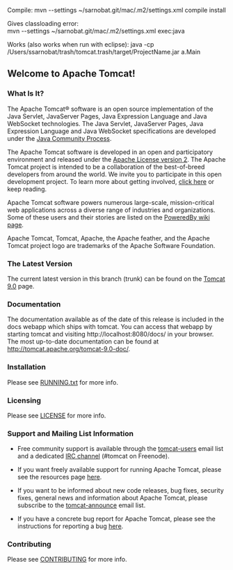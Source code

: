 Compile:
	mvn --settings ~/sarnobat.git/mac/.m2/settings.xml compile install
	
Gives classloading error:	
	mvn --settings ~/sarnobat.git/mac/.m2/settings.xml exec:java
	
Works (also works when run with eclipse):
	java -cp /Users/ssarnobat/trash/tomcat.trash/target/ProjectName.jar a.Main

## Welcome to Apache Tomcat!

### What Is It?

The Apache Tomcat® software is an open source implementation of the Java
Servlet, JavaServer Pages, Java Expression Language and Java WebSocket
technologies. The Java Servlet, JavaServer Pages, Java Expression Language and
Java WebSocket specifications are developed under the
[Java Community Process](http://jcp.org/en/introduction/overview).

The Apache Tomcat software is developed in an open and participatory
environment and released under the
[Apache License version 2](http://www.apache.org/licenses/). The Apache Tomcat
project is intended to be a collaboration of the best-of-breed developers from
around the world. We invite you to participate in this open development
project. To learn more about getting involved,
[click here](http://tomcat.apache.org/getinvolved.html) or keep reading.

Apache Tomcat software powers numerous large-scale, mission-critical web
applications across a diverse range of industries and organizations. Some of
these users and their stories are listed on the
[PoweredBy wiki page](http://wiki.apache.org/tomcat/PoweredBy).

Apache Tomcat, Tomcat, Apache, the Apache feather, and the Apache Tomcat
project logo are trademarks of the Apache Software Foundation.

### The Latest Version

The current latest version in this branch (trunk) can be found on the [Tomcat 9.0](https://tomcat.apache.org/download-90.cgi) page.

### Documentation

The documentation available as of the date of this release is
included in the docs webapp which ships with tomcat. You can access that webapp
by starting tomcat and visiting http://localhost:8080/docs/ in your browser.
The most up-to-date documentation can be found at
http://tomcat.apache.org/tomcat-9.0-doc/.

### Installation

Please see [RUNNING.txt](RUNNING.txt) for more info.

### Licensing

Please see [LICENSE](LICENSE) for more info.

### Support and Mailing List Information

* Free community support is available through the
[tomcat-users](http://tomcat.apache.org/lists.html#tomcat-users) email list and
a dedicated [IRC channel](http://tomcat.apache.org/irc.html) (#tomcat on
Freenode).

* If you want freely available support for running Apache Tomcat, please see the
resources page [here](http://tomcat.apache.org/findhelp.html).

* If you want to be informed about new code releases, bug fixes,
security fixes, general news and information about Apache Tomcat, please
subscribe to the
[tomcat-announce](http://tomcat.apache.org/lists.html#tomcat-announce) email
list.

* If you have a concrete bug report for Apache Tomcat, please see the
instructions for reporting a bug
[here](http://tomcat.apache.org/bugreport.html).

### Contributing

Please see [CONTRIBUTING](CONTRIBUTING.md) for more info.
